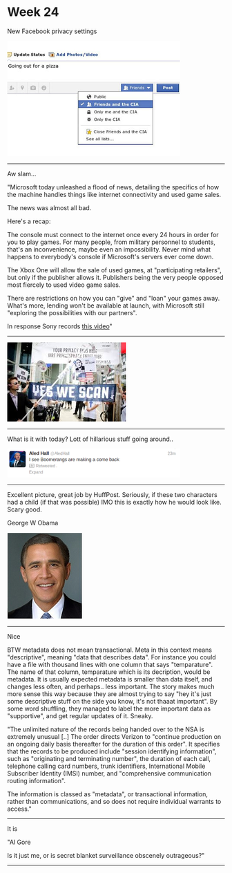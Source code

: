 # Week 24

New Facebook privacy settings
 
![](BMiXSe3CUAAkZ8T.jpg)

---

Aw slam...

"Microsoft today unleashed a flood of news, detailing the specifics of
how the machine handles things like internet connectivity and used
game sales.

The news was almost all bad.

Here's a recap:

The console must connect to the internet once every 24 hours in order
for you to play games. For many people, from military personnel to
students, that's an inconvenience, maybe even an impossibility. Never
mind what happens to everybody's console if Microsoft's servers ever
come down.

The Xbox One will allow the sale of used games, at "participating retailers", but only if the publisher allows it. Publishers being the very people opposed most fiercely to used video game sales. 

There are restrictions on how you can "give" and "loan" your games
away. What's more, lending won't be available at launch, with
Microsoft still "exploring the possibilities with our partners".

In response Sony records [this video](https://youtu.be/kWSIFh8ICaA)"

---

![](index.jpeg)

---

What is it with today? Lott of hillarious stuff going around..

![](3403.png)

---

Excellent picture, great job by HuffPost. Seriously, if these two
characters had a child (if that was possible) IMO this is exactly how
he would look like. Scary good.

George W Obama

![](screenshot2013-06-06at5.09.04pm.png)

---

Nice 

BTW metadata does not mean transactional. Meta in this context means
"descriptive", meaning "data that describes data". For instance you
could have a file with thousand lines with one column that says
"temparature". The name of that column, temparature which is its
decription, would be metadata. It is usually expected metadata is
smaller than data itself, and changes less often, and perhaps.. less
important. The story makes much more sense this way because they are
almost trying to say "hey it's just some descriptive stuff on the side
you know, it's not thaaat important". By some word shuffling, they
managed to label the more important data as "supportive", and get
regular updates of it. Sneaky.

"The unlimited nature of the records being handed over to the NSA is
extremely unusual [..] The order directs Verizon to "continue
production on an ongoing daily basis thereafter for the duration of
this order". It specifies that the records to be produced include
"session identifying information", such as "originating and
terminating number", the duration of each call, telephone calling card
numbers, trunk identifiers, International Mobile Subscriber Identity
(IMSI) number, and "comprehensive communication routing information".

The information is classed as "metadata", or transactional
information, rather than communications, and so does not require
individual warrants to access."

---

It is

"Al Gore

Is it just me, or is secret blanket surveillance obscenely outrageous?"

---


